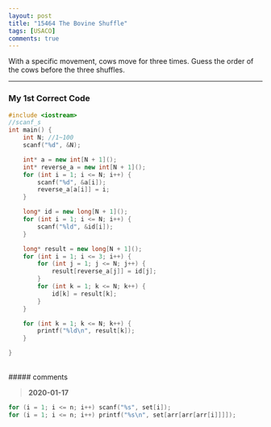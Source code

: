 ```yaml
---
layout: post
title: "15464 The Bovine Shuffle"
tags: [USACO]
comments: true
---
```


With a specific movement, cows move for three times. Guess the order of the cows before the three shuffles.

---

### My 1st Correct Code


```c++
#include <iostream>
//scanf_s
int main() {
	int N; //1~100
	scanf("%d", &N);

	int* a = new int[N + 1]();
	int* reverse_a = new int[N + 1]();
	for (int i = 1; i <= N; i++) {
		scanf("%d", &a[i]);
		reverse_a[a[i]] = i;
	}

	long* id = new long[N + 1]();
	for (int i = 1; i <= N; i++) {
		scanf("%ld", &id[i]);
	}

	long* result = new long[N + 1]();
	for (int i = 1; i <= 3; i++) {
		for (int j = 1; j <= N; j++) {
			result[reverse_a[j]] = id[j];
		}
		for (int k = 1; k <= N; k++) {
			id[k] = result[k];
		}
	}

	for (int k = 1; k <= N; k++) {
		printf("%ld\n", result[k]);
	}

}
```

<br>
##### comments

> **2020-01-17**   
```c++
for (i = 1; i <= n; i++) scanf("%s", set[i]);
for (i = 1; i <= n; i++) printf("%s\n", set[arr[arr[arr[i]]]]);
```
